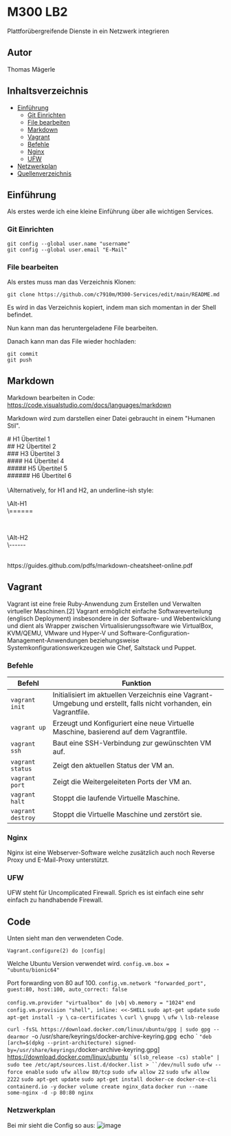 # M300 LB2
Plattforübergreifende Dienste in ein Netzwerk integrieren

## Autor
Thomas Mägerle

## Inhaltsverzeichnis

- [Einführung](#einfuehrung) 
    - [Git Einrichten](#giteinrichten)
    - [File bearbeiten](#filebearbeiten)
    - [Markdown](#markdown)
    - [Vagrant](#vagrant)
    - [Befehle](#Befehle)
    - [Nginx](#nginx)
    - [UFW](#ufw)
- [Netzwerkplan](#netzwerkplan)
- [Quellenverzeichnis](#quellenverzeichnis)

<a name="einfuehrung"></a>
## Einführung
Als erstes werde ich eine kleine Einführung über alle wichtigen Services.

<a name="giteinrichten"></a>
### Git Einrichten
```
git config --global user.name "username"
git config --global user.email "E-Mail"
```
<a name="filebearbeiten"></a>
### File bearbeiten
Als erstes muss man das Verzeichnis Klonen:
```
git clone https://github.com/c7910m/M300-Services/edit/main/README.md
```
Es wird in das Verzeichnis kopiert, indem man sich momentan in der Shell befindet.

Nun kann man das heruntergeladene File bearbeiten.

Danach kann man das File wieder hochladen:
```
git commit
git push
```

<a name="markdown"></a>
## Markdown
Markdown bearbeiten in Code:
https://code.visualstudio.com/docs/languages/markdown

Markdown wird zum darstellen einer Datei gebraucht in einem "Humanen Stil".
<br>

\# H1 Übertitel 1 <br>
\## H2 Übertitel 2 <br>
\### H3 Übertitel 3 <br>
\#### H4 Übertitel 4 <br>
\##### H5 Übertitel 5 <br>
\###### H6 Übertitel 6 <br>
<br>
\Alternatively, for H1 and H2, an underline-ish style: <br>

<p> \Alt-H1 <br>
\====== </p>
<br>
<p> \Alt-H2 <br>
\------ </p>
<br>
https://guides.github.com/pdfs/markdown-cheatsheet-online.pdf

<a name="vagrant"></a>
## Vagrant
Vagrant ist eine freie Ruby-Anwendung zum Erstellen und Verwalten virtueller Maschinen.[2] Vagrant ermöglicht einfache Softwareverteilung (englisch Deployment) insbesondere in der Software- und Webentwicklung und dient als Wrapper zwischen Virtualisierungssoftware wie VirtualBox, KVM/QEMU, VMware und Hyper-V und Software-Configuration-Management-Anwendungen beziehungsweise Systemkonfigurationswerkzeugen wie Chef, Saltstack und Puppet.

<a name="befehle"></a>

### Befehle
| Befehl            | Funktion                                             |
| -------------     | ---------------------------------------------------- | 
| ```vagrant init```      | Initialisiert im aktuellen Verzeichnis eine Vagrant-Umgebung und erstellt, falls nicht vorhanden, ein Vagrantfile. |
| ```vagrant up```        | Erzeugt und Konfiguriert eine neue Virtuelle Maschine, basierend auf dem Vagrantfile. |
| ```vagrant ssh```       | Baut eine SSH-Verbindung zur gewünschten VM auf. |
| ```vagrant status```    | Zeigt den aktuellen Status der VM an. |
| ```vagrant port```      | Zeigt die Weitergeleiteten Ports der VM an. |
| ```vagrant halt```      | Stoppt die laufende Virtuelle Maschine. |
| ```vagrant destroy```   | Stoppt die Virtuelle Maschine und zerstört sie. |

<a name="nginx"></a>
### Nginx
Nginx ist eine Webserver-Software welche zusätzlich auch noch Reverse Proxy und E-Mail-Proxy unterstützt.

<a name="ufw"></a>
### UFW
UFW steht für Uncomplicated Firewall. Sprich es ist einfach eine sehr einfach zu handhabende Firewall.

<a name="code"></a>
## Code
Unten sieht man den verwendeten Code.


`Vagrant.configure(2) do |config|`

Welche Ubuntu Version verwendet wird.
`config.vm.box = "ubuntu/bionic64"`


Port forwarding von 80 auf 100.
`config.vm.network "forwarded_port", guest:80, host:100, auto_correct: false`

`config.vm.provider "virtualbox" do |vb|`
  `vb.memory = "1024"`
`end`
`config.vm.provision "shell", inline: <<-SHELL`
`sudo apt-get update`
`sudo apt-get install -y \`
    `ca-certificates \`
    `curl \`
    `gnupg \`
    `ufw \`
    `lsb-release`

`curl -fsSL https://download.docker.com/linux/ubuntu/gpg | sudo gpg --dearmor `-o /usr/share/keyrings/docker-archive-keyring.gpg`
`echo \`
  `"deb [arch=$(dpkg --print-architecture) signed-by=/usr/share/keyrings/`docker-archive-keyring.gpg] https://download.docker.com/linux/ubuntu \`
  `$(lsb_release -cs) stable" | sudo tee /etc/apt/sources.list.d/docker.list > ``/dev/null`
`sudo ufw --force enable`
`sudo ufw allow 80/tcp`
`sudo ufw allow 22`
`sudo ufw allow 2222`
`sudo apt-get update`
`sudo apt-get install docker-ce docker-ce-cli containerd.io -y`
`docker volume create nginx_data`
`docker run --name some-nginx -d -p 80:80 nginx`

<a name="netzwerkplan"></a>
### Netzwerkplan

Bei mir sieht die Config so aus:
![image](https://user-images.githubusercontent.com/50829674/110802925-f4d4a980-827e-11eb-94ff-dd1340fee389.png)

